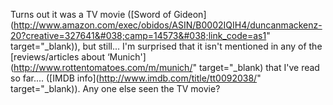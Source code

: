 Turns out it was a TV movie ([Sword of Gideon](http://www.amazon.com/exec/obidos/ASIN/B0002IQIH4/duncanmackenz-20?creative=327641&#038;camp=14573&#038;link_code=as1" target="_blank)), but still... I'm surprised that it isn't mentioned in any of the [reviews/articles about &#8216;Munich'](http://www.rottentomatoes.com/m/munich/" target="_blank) that I've read so far.... ([IMDB info](http://www.imdb.com/title/tt0092038/" target="_blank)). Any one else seen the TV movie?